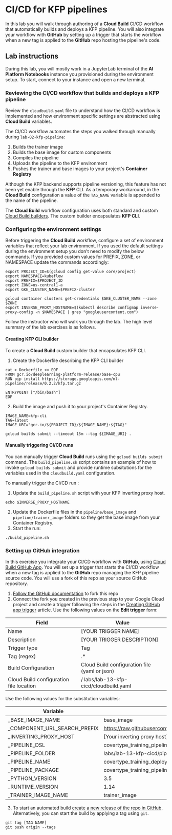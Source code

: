 # CI/CD for KFP pipelines

In this lab you will walk through authoring of a **Cloud Build** CI/CD workflow that automatically builds and deploys a KFP pipeline. You will also integrate your workflow with **GitHub** by setting up a trigger that starts the  workflow when a new tag is applied to the **GitHub** repo hosting the pipeline's code.

## Lab instructions

During this lab, you will mostly work in a JupyterLab terminal of the **AI Platform Notebooks** instance you provisioned during the environment setup. To start, connect to your instance and open a new terminal.

###  Reviewing the CI/CD workflow that builds and deploys a KFP  pipeline

Review the `cloudbuild.yaml` file to understand how the CI/CD workflow is implemented and how environment specific settings are abstracted using **Cloud Build** variables.

The CI/CD workflow automates the steps you walked through manually during `lab-02-kfp-pipeline`:
1. Builds the trainer image
1. Builds the base image for custom components
1. Compiles the pipeline
1. Uploads the pipeline to the KFP environment
1. Pushes the trainer and base images to your project's **Container Registry**

Although the KFP backend supports pipeline versioning, this feature has not been yet enable through the **KFP** CLI. As a temporary workaround, in the **Cloud Build** configuration a value of the `TAG_NAME` variable is appended to the name of the pipeline. 

The **Cloud Build** workflow configuration uses both standard and custom [Cloud Build builders](https://cloud.google.com/cloud-build/docs/cloud-builders). The custom builder encapsulates **KFP CLI**. 

### Configuring the environment settings

Before triggering the **Cloud Build** workflow, configure a set of environment variables that reflect your lab environment. If you used the default settings during the environment setup you don't need to modify the below commands. If you provided custom values for PREFIX, ZONE, or NAMESPACE update the commands accordingly:

```
export PROJECT_ID=$(gcloud config get-value core/project)
export NAMESPACE=kubeflow
export PREFIX=$PROJECT_ID
export ZONE=us-central1-a
export GKE_CLUSTER_NAME=$PREFIX-cluster

gcloud container clusters get-credentials $GKE_CLUSTER_NAME --zone $ZONE
export INVERSE_PROXY_HOSTNAME=$(kubectl describe configmap inverse-proxy-config -n $NAMESPACE | grep "googleusercontent.com")

```

Follow the instructor who will walk you through the lab. The high level summary of the lab exercises is as follows.





#### Creating KFP CLI builder

To create a **Cloud Build** custom builder that encapsulates KFP CLI.

1. Create the Dockerfile describing the KFP CLI builder
```
cat > Dockerfile << EOF
FROM gcr.io/deeplearning-platform-release/base-cpu
RUN pip install https://storage.googleapis.com/ml-pipeline/release/0.2.2/kfp.tar.gz 

ENTRYPOINT ["/bin/bash"]
EOF
```

2. Build the image and push it to your project's Container Registry. 
```
IMAGE_NAME=kfp-cli
TAG=latest
IMAGE_URI="gcr.io/${PROJECT_ID}/${IMAGE_NAME}:${TAG}"

gcloud builds submit --timeout 15m --tag ${IMAGE_URI} .
```

#### Manually triggering CI/CD runs
You can manually trigger **Cloud Build** runs using the `gcloud builds submit` command. The `build_pipeline.sh` script contains an example of how to invoke `gcloud builds submit` and provide runtime subsitutions for the variables used in the `cloudbuild.yaml` configuration.


To manually trigger the CI/CD run :

1. Update the `build_pipeline.sh` script  with your KFP inverting proxy host. 
```
echo $INVERSE_PROXY_HOSTNAME
```
2. Update the Dockerfile files in the  `pipeline/base_image` and `pipeline/trainer_image` folders so they get the base image from your Container Registry.
3. Start the run:
```
./build_pipeline.sh
```
### Setting up GitHub integration
In this exercise you integrate your CI/CD workflow with **GitHub**, using [Cloud Build GitHub App](https://github.com/marketplace/google-cloud-build). 
You will set up a trigger that starts the CI/CD workflow when a new tag is applied to the **GitHub** repo managing the KFP pipeline source code. You will use a fork of this repo as your source GitHub repository.

1. [Follow the GitHub documentation](https://help.github.com/en/github/getting-started-with-github/fork-a-repo) to fork this repo
2. Connect the fork you created in the previous step to your Google Cloud project and create a trigger following the steps in the [Creating GitHub app trigger](https://cloud.google.com/cloud-build/docs/create-github-app-triggers) article. Use the following values on the **Edit trigger** form:

|Field|Value|
|-----|-----|
|Name|[YOUR TRIGGER NAME]|
|Description|[YOUR TRIGGER DESCRIPTION]|
|Trigger type| Tag|
|Tag (regex)|.\*|
|Build Configuration|Cloud Build configuration file (yaml or json)|
|Cloud Build configuration file location|/ labs/lab-13-kfp-cicd/cloudbuild.yaml|


Use the following values for the substitution variables:

|Variable|Value|
|--------|-----|
|_BASE_IMAGE_NAME|base_image|
|_COMPONENT_URL_SEARCH_PREFIX|https://raw.githubusercontent.com/kubeflow/pipelines/0.1.36/components/gcp/|
|_INVERTING_PROXY_HOST|[Your inverting proxy host]|
|_PIPELINE_DSL|covertype_training_pipeline.py|
|_PIPELINE_FOLDER|labs/lab-13-kfp-cicd/pipeline|
|_PIPELINE_NAME|covertype_training_deployment|
|_PIPELINE_PACKAGE|covertype_training_pipeline.yaml|
|_PYTHON_VERSION|3.5|
|_RUNTIME_VERSION|1.14|
|_TRAINER_IMAGE_NAME|trainer_image|


3. To start an automated build [create a new release of the repo in GitHub](https://help.github.com/en/github/administering-a-repository/creating-releases). Alternatively, you can start the build by applying a tag using `git`. 
```
git tag [TAG NAME]
git push origin --tags
```


